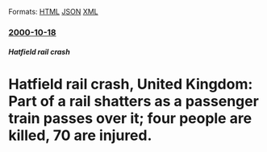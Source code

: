 
Formats: [HTML](/news/2000/10/18/hatfield-rail-crash-united-kingdom-part-of-a-rail-shatters-as-a-passenger-train-passes-over-it-four-people-are-killed-70-are-injured.html)  [JSON](/news/2000/10/18/hatfield-rail-crash-united-kingdom-part-of-a-rail-shatters-as-a-passenger-train-passes-over-it-four-people-are-killed-70-are-injured.json)  [XML](/news/2000/10/18/hatfield-rail-crash-united-kingdom-part-of-a-rail-shatters-as-a-passenger-train-passes-over-it-four-people-are-killed-70-are-injured.xml)  

### [2000-10-18](/news/2000/10/18/index.md)

##### Hatfield rail crash
#  Hatfield rail crash, United Kingdom: Part of a rail shatters as a passenger train passes over it; four people are killed, 70 are injured.



